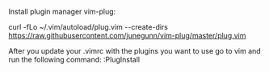 Install plugin manager vim-plug:

curl -fLo ~/.vim/autoload/plug.vim --create-dirs \
    https://raw.githubusercontent.com/junegunn/vim-plug/master/plug.vim


After you update your .vimrc with the plugins you want to use go to vim and run the following command:
:PlugInstall
